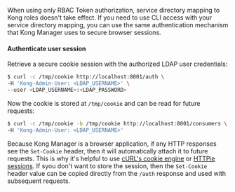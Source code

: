 When using only RBAC Token authorization, service directory mapping to Kong roles doesn't take effect. If you need to use CLI access with your service directory mapping, you can use the same authentication mechanism that Kong Manager uses to secure browser sessions.

#### Authenticate user session

Retrieve a secure cookie session with the authorized LDAP user credentials:

```sh
$ curl -c /tmp/cookie http://localhost:8001/auth \
-H 'Kong-Admin-User: <LDAP_USERNAME>' \
--user <LDAP_USERNAME>:<LDAP_PASSWORD>
```

Now the cookie is stored at `/tmp/cookie` and can be read for future requests:

```sh
$ curl -c /tmp/cookie -b /tmp/cookie http://localhost:8001/consumers \
-H 'Kong-Admin-User: <LDAP_USERNAME>'
```

Because Kong Manager is a browser application, if any HTTP responses see the `Set-Cookie` header, then it will automatically attach it to future requests. This is why it's helpful to use [cURL's cookie engine](https://ec.haxx.se/http/cookies/index.html) or [HTTPie sessions](https://httpie.org/docs/0.9.7#sessions). If syou don't want to store the session, then the `Set-Cookie` header value can be copied directly from the `/auth` response and used with subsequent requests.